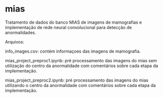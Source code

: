# mias

Tratamento de dados do banco MIAS de imagens de mamografias e implementação de rede neural convolucional para detecção de anormalidades.

Arquivos:

info_images.csv: contém informaçoes das imagens de mamografia.

mias_project_preproc1.ipynb: pré processamento das imagens do mias sem utilização do centro da anormalidade com comentários sobre cada etapa da implementação.

mias_project_preproc2.ipynb: pré processamento das imagens do mias utilizando o centro da anormalidade com comentários sobre cada etapa da implementação.
